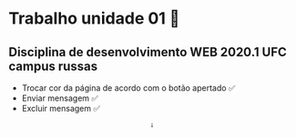 # Trabalho unidade 01 🎯

## Disciplina de desenvolvimento WEB 2020.1 UFC campus russas
- Trocar cor da página de acordo com o botão apertado ✅
- Enviar mensagem  ✅
- Excluir mensagem  ✅

<p  align="center">
<img style="width:10px;" src='https://encrypted-tbn0.gstatic.com/images?q=tbn%3AANd9GcTcEhld6OdLWd7GwfoHuaO8aj7BtXhEhVvQIA&usqp=CAU' alt='js'/>
</p>
